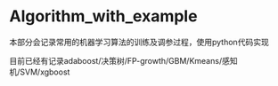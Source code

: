 # Algorithm_with_example

本部分会记录常用的机器学习算法的训练及调参过程，使用python代码实现

目前已经有记录adaboost/决策树/FP-growth/GBM/Kmeans/感知机/SVM/xgboost 
